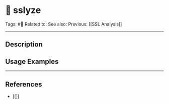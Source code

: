 # 💢 sslyze
Tags: #💢
Related to: 
See also: 
Previous: [[SSL Analysis]]

---
## Description


## Usage Examples


---
## References
- [[]]